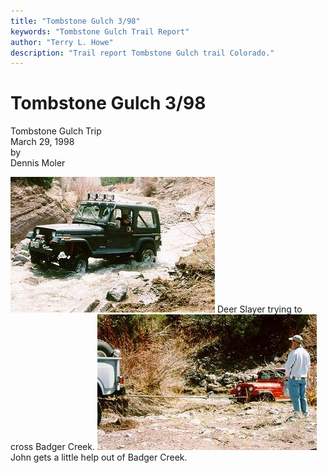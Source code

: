 ```yaml
---
title: "Tombstone Gulch 3/98"
keywords: "Tombstone Gulch Trail Report"
author: "Terry L. Howe"
description: "Trail report Tombstone Gulch trail Colorado."
---
```

# Tombstone Gulch 3/98

Tombstone Gulch Trip  
March 29, 1998  
by  
Dennis Moler  

![Terry on Tombstone Gulch](../../img/terry/trail/tg980301.jpg) Deer Slayer trying to cross Badger Creek. ![Jacob on Tombstone Gulch](../../img/terry/trail/tg980302.jpg) John gets a little help out of Badger Creek.